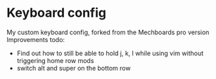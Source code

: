 # Keyboard config

My custom keyboard config, forked from the Mechboards pro version
Improvements todo:
- Find out how to still be able to hold j, k, l while using vim without triggering home row mods
- switch alt and super on the bottom row
